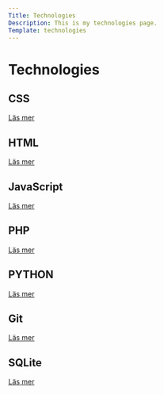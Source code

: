 ```yaml
---
Title: Technologies
Description: This is my technologies page. 
Template: technologies
---
```


<div class="box titlebox">
    <h1>Technologies</h1>
</div>

<div class="box span1">
    <h2>CSS</h2>
    <p><a href="%base_url%?technology/css">Läs mer</a></p>
</div>

<div class="box span2">
    <h2>HTML</h2>
    <p><a href="%base_url%?technology/html">Läs mer</a></p>
</div>

<div class="box span2">
    <h2>JavaScript</h2>
    <p><a href="%base_url%?technology/javascript">Läs mer</a></p>
</div>

<div class="box span1">
    <h2>PHP</h2>
    <p><a href="%base_url%?technology/php">Läs mer</a></p>
</div>

<div class="box span3">
    <h2>PYTHON</h2>
    <p><a href="%base_url%?technology/python">Läs mer</a></p>
</div>

<div class="box span1">
    <h2>Git</h2>
    <p><a href="%base_url%?technology/git">Läs mer</a></p>
</div>

<div class="box span2">
    <h2>SQLite</h2>
    <p><a href="%base_url%?technology/sqlite">Läs mer</a></p>
</div>
